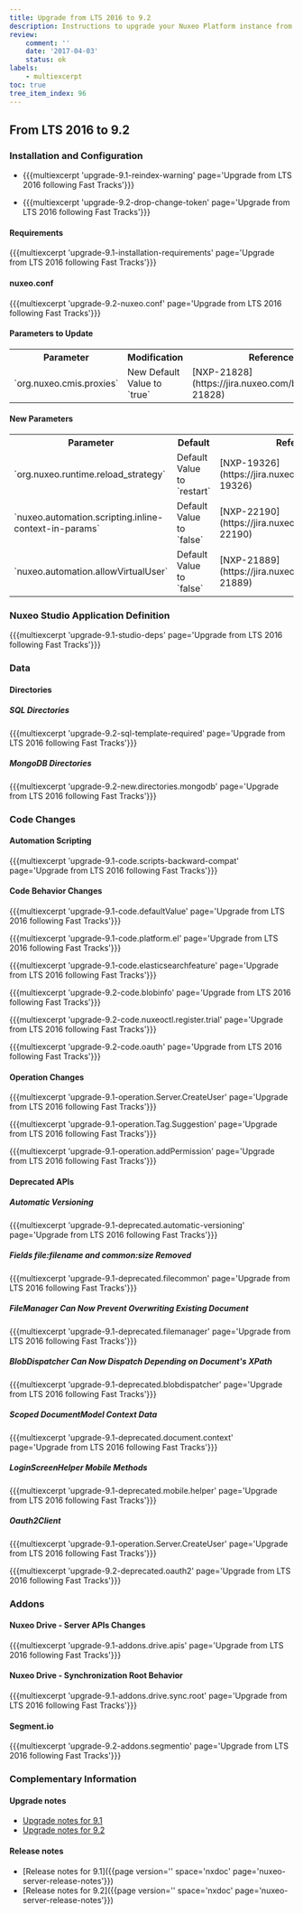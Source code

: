 ```yaml
---
title: Upgrade from LTS 2016 to 9.2
description: Instructions to upgrade your Nuxeo Platform instance from LTS 2016 version to Fast Track 9.2.
review:
    comment: ''
    date: '2017-04-03'
    status: ok
labels:
    - multiexcerpt
toc: true
tree_item_index: 96
---
```


## From LTS 2016 to 9.2

### Installation and Configuration

* {{{multiexcerpt 'upgrade-9.1-reindex-warning' page='Upgrade from LTS 2016 following Fast Tracks'}}}

* {{{multiexcerpt 'upgrade-9.2-drop-change-token' page='Upgrade from LTS 2016 following Fast Tracks'}}}

#### Requirements

{{{multiexcerpt 'upgrade-9.1-installation-requirements' page='Upgrade from LTS 2016 following Fast Tracks'}}}

#### nuxeo.conf

{{{multiexcerpt 'upgrade-9.2-nuxeo.conf' page='Upgrade from LTS 2016 following Fast Tracks'}}}

#### Parameters to Update

<div class="table-scroll">
<table class="hover">
<tbody>
<tr>
<th colspan="1">Parameter</th>
<th colspan="1">Modification</th>
<th colspan="1">Reference</th>
</tr>
<tr>
<td colspan="1">`org.nuxeo.cmis.proxies`</td>
<td colspan="1">New Default Value to `true`</td>
<td colspan="1">[NXP-21828](https://jira.nuxeo.com/browse/NXP-21828)</td>
</tr>
</tbody>
</table>
</div>

#### New Parameters

<div class="table-scroll">
<table class="hover">
<tbody>
<tr>
<th colspan="1">Parameter</th>
<th colspan="1">Default</th>
<th colspan="1">Reference</th>
</tr>
<tr>
<td colspan="1">`org.nuxeo.runtime.reload_strategy`</td>
<td colspan="1">Default Value to `restart`</td>
<td colspan="1">[NXP-19326](https://jira.nuxeo.com/browse/NXP-19326)</td>
</tr>
<tr>
<td colspan="1">`nuxeo.automation.scripting.inline-context-in-params`</td>
<td colspan="1">Default Value to `false`</td>
<td colspan="1">[NXP-22190](https://jira.nuxeo.com/browse/NXP-22190)</td>
</tr>
<tr>
<td colspan="1">`nuxeo.automation.allowVirtualUser`</td>
<td colspan="1">Default Value to `false`</td>
<td colspan="1">[NXP-21889](https://jira.nuxeo.com/browse/NXP-21889)</td>
</tr>
</tbody>
</table>
</div>

### Nuxeo Studio Application Definition

{{{multiexcerpt 'upgrade-9.1-studio-deps' page='Upgrade from LTS 2016 following Fast Tracks'}}}

### Data

#### Directories

##### SQL Directories

{{{multiexcerpt 'upgrade-9.2-sql-template-required' page='Upgrade from LTS 2016 following Fast Tracks'}}}

##### MongoDB Directories

{{{multiexcerpt 'upgrade-9.2-new.directories.mongodb' page='Upgrade from LTS 2016 following Fast Tracks'}}}

### Code Changes

#### Automation Scripting

{{{multiexcerpt 'upgrade-9.1-code.scripts-backward-compat' page='Upgrade from LTS 2016 following Fast Tracks'}}}

#### Code Behavior Changes

{{{multiexcerpt 'upgrade-9.1-code.defaultValue' page='Upgrade from LTS 2016 following Fast Tracks'}}}

{{{multiexcerpt 'upgrade-9.1-code.platform.el' page='Upgrade from LTS 2016 following Fast Tracks'}}}

{{{multiexcerpt 'upgrade-9.1-code.elasticsearchfeature' page='Upgrade from LTS 2016 following Fast Tracks'}}}

{{{multiexcerpt 'upgrade-9.2-code.blobinfo' page='Upgrade from LTS 2016 following Fast Tracks'}}}

{{{multiexcerpt 'upgrade-9.2-code.nuxeoctl.register.trial' page='Upgrade from LTS 2016 following Fast Tracks'}}}

{{{multiexcerpt 'upgrade-9.2-code.oauth' page='Upgrade from LTS 2016 following Fast Tracks'}}}

#### Operation Changes

{{{multiexcerpt 'upgrade-9.1-operation.Server.CreateUser' page='Upgrade from LTS 2016 following Fast Tracks'}}}

{{{multiexcerpt 'upgrade-9.1-operation.Tag.Suggestion' page='Upgrade from LTS 2016 following Fast Tracks'}}}

{{{multiexcerpt 'upgrade-9.1-operation.addPermission' page='Upgrade from LTS 2016 following Fast Tracks'}}}

#### Deprecated APIs

##### Automatic Versioning

{{{multiexcerpt 'upgrade-9.1-deprecated.automatic-versioning' page='Upgrade from LTS 2016 following Fast Tracks'}}}

##### Fields file:filename and common:size Removed

{{{multiexcerpt 'upgrade-9.1-deprecated.filecommon' page='Upgrade from LTS 2016 following Fast Tracks'}}}

##### FileManager Can Now Prevent Overwriting Existing Document

{{{multiexcerpt 'upgrade-9.1-deprecated.filemanager' page='Upgrade from LTS 2016 following Fast Tracks'}}}

##### BlobDispatcher Can Now Dispatch Depending on Document's XPath

{{{multiexcerpt 'upgrade-9.1-deprecated.blobdispatcher' page='Upgrade from LTS 2016 following Fast Tracks'}}}

##### Scoped DocumentModel Context Data

{{{multiexcerpt 'upgrade-9.1-deprecated.document.context' page='Upgrade from LTS 2016 following Fast Tracks'}}}

##### LoginScreenHelper Mobile Methods

{{{multiexcerpt 'upgrade-9.1-deprecated.mobile.helper' page='Upgrade from LTS 2016 following Fast Tracks'}}}

##### Oauth2Client

{{{multiexcerpt 'upgrade-9.1-operation.Server.CreateUser' page='Upgrade from LTS 2016 following Fast Tracks'}}}

{{{multiexcerpt 'upgrade-9.2-deprecated.oauth2' page='Upgrade from LTS 2016 following Fast Tracks'}}}

### Addons

#### Nuxeo Drive - Server APIs Changes

{{{multiexcerpt 'upgrade-9.1-addons.drive.apis' page='Upgrade from LTS 2016 following Fast Tracks'}}}

#### Nuxeo Drive - Synchronization Root Behavior

{{{multiexcerpt 'upgrade-9.1-addons.drive.sync.root' page='Upgrade from LTS 2016 following Fast Tracks'}}}

#### Segment.io

{{{multiexcerpt 'upgrade-9.2-addons.segmentio' page='Upgrade from LTS 2016 following Fast Tracks'}}}

### Complementary Information

#### Upgrade notes

- [Upgrade notes for 9.1](https://jira.nuxeo.com/issues/?jql=project%20in%20%28NXP%29%20AND%20resolution%20%3D%20Fixed%20AND%20fixVersion%20IN%20%28%229.1%22%20%29%20AND%20%28%22Impact%20type%22%20%3D%20%22API%20change%22%20OR%20%22Upgrade%20notes%22%20is%20not%20EMPTY%29%20ORDER%20BY%20component%20DESC%2C%20key%20DESC)
- [Upgrade notes for 9.2](https://jira.nuxeo.com/issues/?jql=project%20in%20%28NXP%29%20AND%20resolution%20%3D%20Fixed%20AND%20fixVersion%20IN%20%28%229.2%22%20%29%20AND%20%28%22Impact%20type%22%20%3D%20%22API%20change%22%20OR%20%22Upgrade%20notes%22%20is%20not%20EMPTY%29%20ORDER%20BY%20component%20DESC%2C%20key%20DESC)

#### Release notes

- [Release notes for 9.1]({{page version='' space='nxdoc' page='nuxeo-server-release-notes'}})
- [Release notes for 9.2]({{page version='' space='nxdoc' page='nuxeo-server-release-notes'}})
